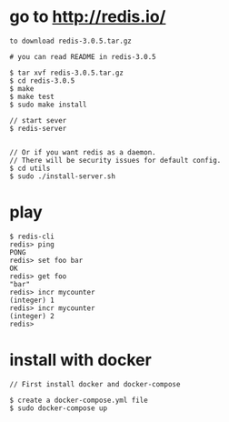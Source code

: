 
# go to http://redis.io/
    to download redis-3.0.5.tar.gz

    # you can read README in redis-3.0.5

    $ tar xvf redis-3.0.5.tar.gz
    $ cd redis-3.0.5
    $ make
    $ make test
    $ sudo make install

    // start sever 
    $ redis-server


    // Or if you want redis as a daemon.
    // There will be security issues for default config.
    $ cd utils
    $ sudo ./install-server.sh

# play
    $ redis-cli
    redis> ping
    PONG
    redis> set foo bar
    OK
    redis> get foo
    "bar"
    redis> incr mycounter
    (integer) 1
    redis> incr mycounter
    (integer) 2
    redis> 

# install with docker
    // First install docker and docker-compose

    $ create a docker-compose.yml file
    $ sudo docker-compose up
